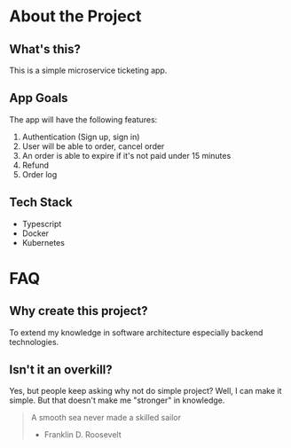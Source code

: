 # About the Project
## What's this?
This is a simple microservice ticketing app.
## App Goals
The app will have the following features:
1. Authentication (Sign up, sign in)
2. User will be able to order, cancel order
3. An order is able to expire if it's not paid under 15 minutes
4. Refund
5. Order log
## Tech Stack
- Typescript
- Docker
- Kubernetes

# FAQ
## Why create this project?
To extend my knowledge in software architecture especially backend technologies.
## Isn't it an overkill?
Yes, but people keep asking why not do simple project? Well, I can make it simple.
But that doesn't make me "stronger" in knowledge.

> A smooth sea never made a skilled sailor
> - Franklin D. Roosevelt